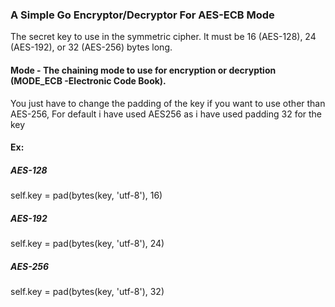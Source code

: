 ### A Simple Go Encryptor/Decryptor For AES-ECB Mode

The secret key to use in the symmetric cipher. It must be 16 (AES-128), 24 (AES-192), or 32 (AES-256) bytes long.

#### Mode - The chaining mode to use for encryption or decryption (MODE_ECB -Electronic Code Book).

You just have to change the padding of the key if you want to use other than AES-256, For default i have used AES256 as i have used padding 32 for the key

#### **Ex**: 

##### AES-128
self.key = pad(bytes(key, 'utf-8'), 16)

##### AES-192
self.key = pad(bytes(key, 'utf-8'), 24)

##### AES-256
self.key = pad(bytes(key, 'utf-8'), 32)
